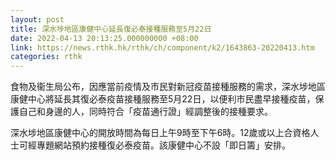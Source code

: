 ```yaml
---
layout: post
title: 深水埗地區康健中心延長復必泰接種服務至5月22日
date: 2022-04-13 20:13:25.000000000 +08:00
link: https://news.rthk.hk/rthk/ch/component/k2/1643863-20220413.htm
categories: rthk
---
```


食物及衞生局公布，因應當前疫情及市民對新冠疫苗接種服務的需求，深水埗地區康健中心將延長其復必泰疫苗接種服務至5月22日，以便利市民盡早接種疫苗，保護自己和身邊的人，同時符合「疫苗通行證」經調整後的接種要求。

深水埗地區康健中心的開放時間為每日上午9時至下午6時。12歲或以上合資格人士可經專題網站預約接種復必泰疫苗。該康健中心不設「即日籌」安排。
